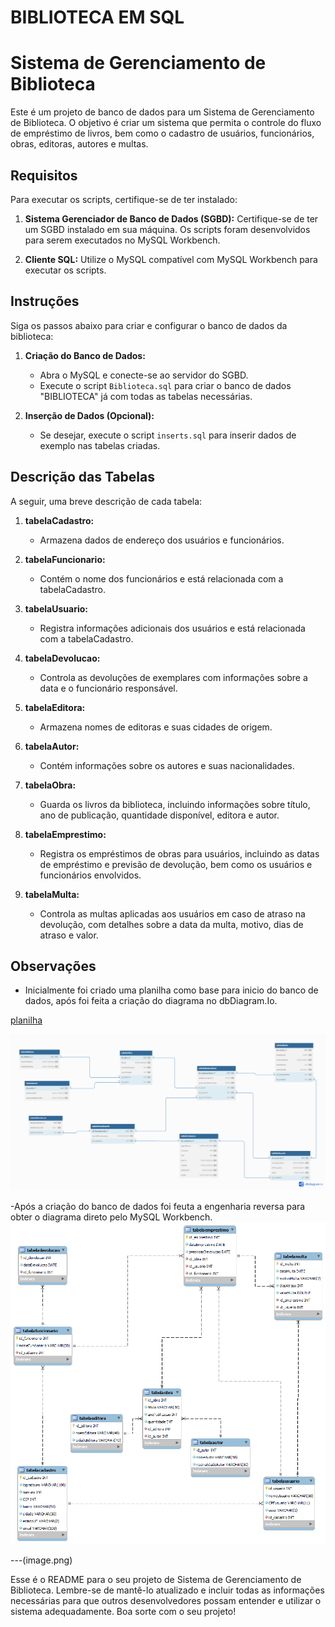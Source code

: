 # BIBLIOTECA EM SQL

# Sistema de Gerenciamento de Biblioteca

Este é um projeto de banco de dados para um Sistema de Gerenciamento de Biblioteca. O objetivo é criar um sistema que permita o controle do fluxo de empréstimo de livros, bem como o cadastro de usuários, funcionários, obras, editoras, autores e multas.

## Requisitos

Para executar os scripts, certifique-se de ter instalado:

1. **Sistema Gerenciador de Banco de Dados (SGBD):** Certifique-se de ter um SGBD instalado em sua máquina. Os scripts foram desenvolvidos para serem executados no MySQL Workbench.

2. **Cliente SQL:** Utilize o MySQL compatível com MySQL Workbench para executar os scripts.

## Instruções

Siga os passos abaixo para criar e configurar o banco de dados da biblioteca:

1. **Criação do Banco de Dados:**
   - Abra o MySQL e conecte-se ao servidor do SGBD.
   - Execute o script `Biblioteca.sql` para criar o banco de dados "BIBLIOTECA" já com todas as tabelas necessárias.

2. **Inserção de Dados (Opcional):**
   - Se desejar, execute o script `inserts.sql` para inserir dados de exemplo nas tabelas criadas.

## Descrição das Tabelas

A seguir, uma breve descrição de cada tabela:

1. **tabelaCadastro:**
   - Armazena dados de endereço dos usuários e funcionários.

2. **tabelaFuncionario:**
   - Contém o nome dos funcionários e está relacionada com a tabelaCadastro.

3. **tabelaUsuario:**
   - Registra informações adicionais dos usuários e está relacionada com a tabelaCadastro.

4. **tabelaDevolucao:**
   - Controla as devoluções de exemplares com informações sobre a data e o funcionário responsável.

5. **tabelaEditora:**
   - Armazena nomes de editoras e suas cidades de origem.

6. **tabelaAutor:**
   - Contém informações sobre os autores e suas nacionalidades.

7. **tabelaObra:**
   - Guarda os livros da biblioteca, incluindo informações sobre título, ano de publicação, quantidade disponível, editora e autor.

8. **tabelaEmprestimo:**
   - Registra os empréstimos de obras para usuários, incluindo as datas de empréstimo e previsão de devolução, bem como os usuários e funcionários envolvidos.

9. **tabelaMulta:**
   - Controla as multas aplicadas aos usuários em caso de atraso na devolução, com detalhes sobre a data da multa, motivo, dias de atraso e valor.

## Observações

- Inicialmente foi criado uma planilha como base para inicio do banco de dados, após foi feita a criação do diagrama no dbDiagram.Io.

[planilha](./esquemas/tabela%20em%20planilha.pdf)

![imagem do dbDiagram](./esquemas/diagrama_dbDiagram.png)

-Após a criação do banco de dados foi feuta a engenharia reversa para obter o diagrama direto pelo MySQL Workbench.
![engenharia reversa](./esquemas/diagrama_engenharia_reversa.png)

---(image.png)

Esse é o README para o seu projeto de Sistema de Gerenciamento de Biblioteca. Lembre-se de mantê-lo atualizado e incluir todas as informações necessárias para que outros desenvolvedores possam entender e utilizar o sistema adequadamente. Boa sorte com o seu projeto!